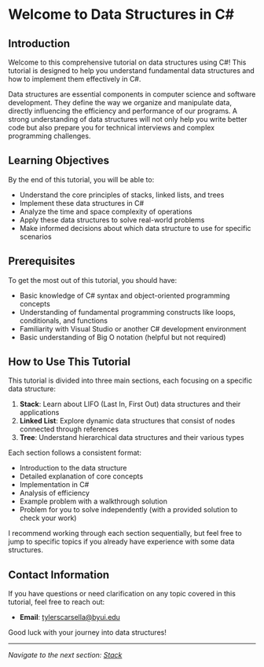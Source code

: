 # Welcome to Data Structures in C#

## Introduction

Welcome to this comprehensive tutorial on data structures using C#! This tutorial is designed to help you understand fundamental data structures and how to implement them effectively in C#.

Data structures are essential components in computer science and software development. They define the way we organize and manipulate data, directly influencing the efficiency and performance of our programs. A strong understanding of data structures will not only help you write better code but also prepare you for technical interviews and complex programming challenges.

## Learning Objectives

By the end of this tutorial, you will be able to:

- Understand the core principles of stacks, linked lists, and trees
- Implement these data structures in C#
- Analyze the time and space complexity of operations
- Apply these data structures to solve real-world problems
- Make informed decisions about which data structure to use for specific scenarios

## Prerequisites

To get the most out of this tutorial, you should have:

- Basic knowledge of C# syntax and object-oriented programming concepts
- Understanding of fundamental programming constructs like loops, conditionals, and functions
- Familiarity with Visual Studio or another C# development environment
- Basic understanding of Big O notation (helpful but not required)

## How to Use This Tutorial

This tutorial is divided into three main sections, each focusing on a specific data structure:

1. **Stack**: Learn about LIFO (Last In, First Out) data structures and their applications
2. **Linked List**: Explore dynamic data structures that consist of nodes connected through references
3. **Tree**: Understand hierarchical data structures and their various types

Each section follows a consistent format:

- Introduction to the data structure
- Detailed explanation of core concepts
- Implementation in C#
- Analysis of efficiency
- Example problem with a walkthrough solution
- Problem for you to solve independently (with a provided solution to check your work)

I recommend working through each section sequentially, but feel free to jump to specific topics if you already have experience with some data structures.

## Contact Information

If you have questions or need clarification on any topic covered in this tutorial, feel free to reach out:

- **Email**: tylerscarsella@byui.edu

Good luck with your journey into data structures!

---

*Navigate to the next section: [Stack](stack.md)*